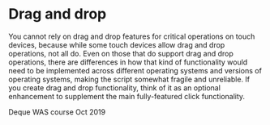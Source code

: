 # Drag and drop

You cannot rely on drag and drop features for critical operations on touch devices, because while some touch devices allow drag and drop operations, not all do. Even on those that do support drag and drop operations, there are differences in how that kind of functionality would need to be implemented across different operating systems and versions of operating systems, making the script somewhat fragile and unreliable. If you create drag and drop functionality, think of it as an optional enhancement to supplement the main fully-featured click functionality.

Deque WAS course Oct 2019